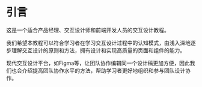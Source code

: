 # 引言

这是一个适合产品经理、交互设计师和前端开发人员的交互设计教程。

我们希望本教程可以符合学习者在学习交互设计过程中的认知模式，由浅入深地逐步理解交互设计的原则和方法，拥有设计和实现高质量的页面和组件的能力。

现代交互设计平台，如Figma等，让团队协作编辑同一个设计稿更加方便，因此我们也会介绍提高团队协作水平的方法，帮助学习者更好地组织和参与团队设计协作。
